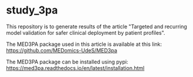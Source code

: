# study_3pa

This repository is to generate results of the article "Targeted and recurring model validation for safer clinical 
deployment by patient profiles".

The MED3PA package used in this article is available at this link: https://github.com/MEDomics-UdeS/MED3pa

The MED3PA package can be installed using pypi: https://med3pa.readthedocs.io/en/latest/installation.html

